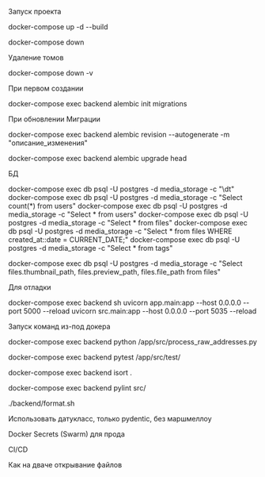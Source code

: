 Запуск проекта

docker-compose up -d --build

docker-compose down

Удаление томов

docker-compose down -v

При первом создании

docker-compose exec backend alembic init migrations

При обновлении Миграции

docker-compose exec backend alembic revision --autogenerate -m "описание_изменения"

docker-compose exec backend alembic upgrade head

БД

docker-compose exec db psql -U postgres -d media_storage -c "\dt"
docker-compose exec db psql -U postgres -d media_storage -c "Select count(*) from users"
docker-compose exec db psql -U postgres -d media_storage -c "Select * from users"
docker-compose exec db psql -U postgres -d media_storage -c "Select * from files"
docker-compose exec db psql -U postgres -d media_storage -c "Select * from files WHERE created_at::date = CURRENT_DATE;"
docker-compose exec db psql -U postgres -d media_storage -c "Select * from tags"

docker-compose exec db psql -U postgres -d media_storage -c "Select files.thumbnail_path, files.preview_path, files.file_path from files"


Для отладки

docker-compose exec backend sh
uvicorn app.main:app --host 0.0.0.0 --port 5000 --reload
uvicorn src.main:app --host 0.0.0.0 --port 5035 --reload

Запуск команд из-под докера

docker-compose exec backend python /app/src/process_raw_addresses.py

docker-compose exec backend pytest /app/src/test/

docker-compose exec backend isort .

docker-compose exec backend pylint src/

./backend/format.sh


Использовать датукласс, только pydentic, без маршмеллоу

Docker Secrets (Swarm) для прода

CI/CD 

Как на дваче открывание файлов